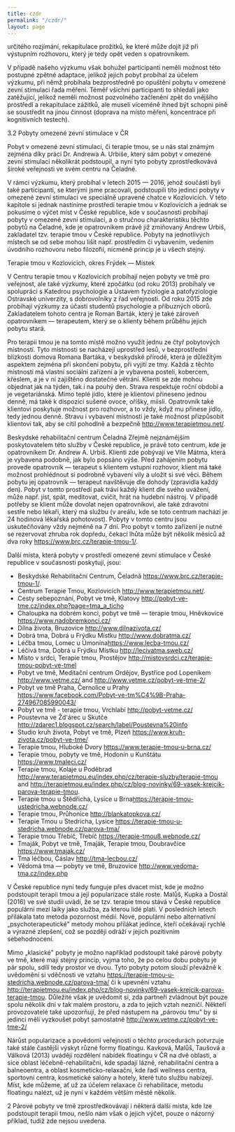 ```yaml
---
title: czdr
permalink: "/czdr/"
layout: page
---
```


určitého rozjímání, rekapitulace prožitků, ke které může dojít již při výstupním rozhovoru, který je tedy opět veden s opatrovníkem.

V případě našeho výzkumu však bohužel participanti neměli možnost této postupné zpětné adaptace, jelikož jejich pobyt probíhal za účelem výzkumu, při němž probíhala bezprostředně po opuštění pobytu v omezené zevní stimulaci řada měření. Téměř všichni participanti to shledali jako zatěžující, jelikož neměli možnost pozvolného začlenění zpět do vnějšího prostředí a rekapitulace zážitků, ale museli víceméně ihned být schopni pině se soustředit na jinou činnost (doprava na místo měření, koncentrace při kognitivních testech).

 3.2 Pobyty omezené zevní stimulace v ČR

Pobyt v omezené zevní stimulaci, či terapie tmou, se u nás stal známým zejména díky práci Dr. Andrewa A. Urbiše, který sám pobyt v omezené zevní stimulaci několikrát podstoupil, a nyní tyto pobyty zprostředkovává široké veřejnosti ve svém centru na Čeladné.

V rámci výzkumu, který probíhal v letech 2015 — 2016, jehož součástí byli také participanti, se kterými jsme pracovali, podstoupili tito jedinci pobyty v omezené zevní stimulaci ve speciálně upravené chatce v Kozlovicích. V této kapitole si jednak nastíníme prostředí terapie tmou v Kozlovicích a jednak se pokusíme o výčet míst v České republice, kde v současnosti probíhají pobyty v omezené zevní stimulaci, a o stručnou charakteristiku těchto pobytů na Čeladné, kde je opatrovníkem právě již zmiňovaný Andrew Urbiš, zakladatel tzv. terapie tmou v České republice. Pobyty na jednotlivých místech se od sebe mohou lišit např. prostředím či vybavením, vedením úvodního rozhovoru nebo filozofií, nicméně princip je u všech stejný.

Terapie tmou v Kozlovicích, okres Frýdek — Místek

V Centru terapie tmou v Kozlovicích probíhají nejen pobyty ve tmě pro veřejnost, ale také výzkumy, které zpočátku (od roku 2013) probíhaly ve spolupráci s Katedrou psychologie a Ústavem fyziologie a patofyziologie Ostravské univerzity, s dobrovolníky z řad veřejnosti. Od roku 2015 zde probíhají výzkumy za účasti studentů psychologie a příbuzných oborů. Zakladatelem tohoto centra je Roman Barták, který je také zároveň opatrovníkem — terapeutem, který se o klienty během průběhu jejich pobytu stará.

Pro terapii tmou je na tomto místě možno využít jednu ze čtyř pobytových místností. Tyto místnosti se nacházejí uprostřed lesů, v bezprostřední blízkosti domova Romana Bartáka, v beskydské přírodě, která je důležitým aspektem zejména při skončení pobytu, při vyjití ze tmy. Každá z těchto místností má vlastní sociální zařízení a je vybavena postelí, kobercem, křeslem, a je v ní zajištěno dostatečné větrání. Klienti se zde mohou objednat jak na týden, tak i na pouhý den. Strava respektuje roční období a je vegetariánská. Mimo teplé jídlo, které je klientovi přineseno jednou denně, má také k dispozici sušené ovoce, oříšky, miisli. Opatrovník také klientovi poskytuje možnost pro rozhovor, a to vždy, když mu přinese jídlo, tedy jednou denně. Stravu i vybavení místnosti je také možnost přizpůsobit klientovi tak, aby se cítil pohodlně a bezpečně 
<http://www.terapietmou.net/>.

Beskydské rehabilitační centrum Čeladná
Zřejmě nejznámějším poskytovatelem této služby v České republice, je právě toto centrum, kde je opatrovníkem Dr. Andrew A. Urbiš. Klienti zde pobývají ve Vile Mátma, která je vybavena podobně, jak bylo popsáno výše. Před zahájením pobytu provede opatrovník — terapeut s klientem vstupní rozhovor, klient má také možnost prohlédnout si podrobně vybavení vily a uložit si své věci. Během pobytu jej opatrovník — terapeut navštěvuje dle dohody (zpravidla každý den). Pobyt v tomto prostředí pak tráví každý klient dle svého uvážení, může např. jíst, spát, meditovat, cvičit, hrát na hudební nástroj. V případě potřeby se klient může dovolat nejen opatrovníkovi, ale také zdravotní sestře nebo lékaři, který má službu (v areálu, kde se toto centrum nachází je 24 hodinová lékařská pohotovost). Pobyty v tomto centru jsou uskutečňovány vždy nejméně na 7 dní. Pro pobyt v tomto zařízení je nutné se rezervovat zhruba rok dopředu, čekací lhůta může být několik měsíců až dva roky <https://www.brc.cz/terapie-tmou-1/>.

Další místa, která pobyty v prostředí omezené zevní stimulace v České republice 
v současnosti poskytují, jsou:

- Beskydské Rehabilitační Centrum, Čeladná <https://www.brc.cz/terapie-tmou-1/>.
- Centrum Terapie Tmou, Kozlovicích <http://www.terapietmou.net/>.
- Cesty sebepoznání, Pobyt ve tmě, Klatovy <http://pobyt-ve-tme.cz/index.php?page=tma_a_ticho>
- Chaloupka na dobrém konci, pobyt ve tmě — terapie tmou, Hněvkovice <https://www.nadobremkonci.cz/>
- Dílna života, Bruzovice <http://www.dilnazivota.cz/>
- Dobrá tma, Dobrá u Frýdku Místku <http://www.dobratma.cz/>
- Léčba tmou, Lomec u Úmonína<https://www.lecba-tmou.cz/>
- Léčivá tma, Dobrá u Frýdku Místku  <http://lecivatma.sweb.cz/>
- Místo v srdci, Terapie tmou, Prostějov <http://mistovsrdci.cz/terapie-tmou-pobyt-ve-tmel>
- Pobyt ve tmě, Meditační centrum Ordějov, Bystřice pod Lopeníkem <http://www.vetme.cz/> and <http://www.vetme.cz/pobyt-ve-tme-2/>
- Pobyt ve tmě Praha, Černolice u Prahy <https://www.facebook.com/Pobyt-ve-tm%C4%9B-Praha-274967085990043/>
- Pobyt ve tmě - terapie tmou, Vrchlabí <http://pobyt-vetme.cz/>
- Poustevna ve Žd'árec u Skutče <http://zdarec1.blogspot.cz/search/label/Poustevna%20info>
- Studio kruh života, Pobyt ve tmě, Plzeň <https://www.kruh-zivota.cz/pobyt-ve-tme/>
- Terapie tmou, Hluboké Dvory  <https://www.terapie-tmou-u-brna.cz/>
- Terapie tmou, pobyty ve tmě, Hodonín u Kunštátu <https://www.tmaleci.cz/>
- Terapie tmou, Kolaje u Poděbrad <http://www.terapietmou.eu/index.php/cz/terapie-sluzby/terapie-tmou> and <http://terapietmou.eu/index.php/cz/blog-novinky/69-vasek-krejcik-parova-terapie-tmou>. 
- Terapie tmou u Štědřicha, Lysice u Brna<https://terapie-tmou-ustedricha.webnode.cz/>
- Terapie tmou, Průhonice <http://blankatopkova.cz/>
- Terapie Tmou u Stedricha, Lysice <https://terapie-tmou-u-stedricha.webnode.cz/parova-tma/>
- Terapie tmou Třebíč, Třebíč <https://terapie-tmou8.webnode.cz/>
- Tmaják, Pobyt ve tmě, Tmaják, Terapie tmou, Doubravčice <https://www.tmajak.cz/>
- Tma léčbou, Čáslav <http://tma-lecbou.cz/>
- Vědomá tma — pobyty ve tmě, Bruzovice <http://www.vedoma-tma.cz/index.php>


V České republice nyní tedy funguje přes dvacet míst, kde je možno podstoupit terapii tmou a její popularizace stále roste. Malůš, Kupka a Dostál (2016) ve své studii uvádí, že se tzv. terapie tmou stává v České republice populární mezi laiky jako služba, za kterou lidé platí. V posledních letech přilákala tato metoda pozornost médií. Nové, populární nebo alternativní „psychoterapeutické" metody mohou přilákat jedince, kteří očekávají rychlé a výrazné zlepšení, což se později odráží v jejich pozitivním sebehodnocení.

 Mimo „klasické" pobyty je možno například podstoupit také párové pobyty ve tmě, které mají stejný princip, vyjma toho, že po celou dobu pobytu je pár spolu, sdílí tedy prostor ve dvou. Tyto pobyty potom slouží převážně k uvědomění si vděčnosti ve vztahu <https://terapie-tmou-u-stedricha.webnode.cz/parova-tma/> či k upevnění vztahu <http://terapietmou.eu/index.php/cz/blog-novinky/69-vasek-krejcik-parova-terapie-tmou>. Důležité však je uvědomit si, zda partneři zvládnout být pouze spolu několik dní v tak malém prostoru, a zda to jejich vztah nezničí. Někteří provozovatelé také upozorňují, že před nástupem na „párovou tmu" by si jedinci měli vyzkoušet pobyt samostatně <http://www.vetme.cz/pobyt-ve-tme-2/>

 Nárůst popularizace a povědomí veřejnosti o těchto procedurách potvrzuje také stále častější výskyt různé formy floatingu. Kavková, Malůš, Taušová a Válková (2013) uvádějí rozdělení nabídek floatingu v ČR na dvě oblasti, a sice oblast léčebně-rehabilitační, kde spadají lázně, rehabilitační centra a balneoentra, a oblast kosmeticko-relaxační, kde řadí wellness centra, sportovní centra, kosmetické salóny a hotely, které tuto službu nabízejí. Míst, kde můžeme, ať už za účelem relaxace či rehabilitace, metodu floatingu nalézt, už je nyní v každém větším městě několik.

2 Párové pobyty ve tmě zprostředkovávají i některá další místa, kde lze podstoupit terapii tmou, nešlo nám 
však o jejich výčet, pouze o názorný příklad, tudíž zde nejsou uvedena.


